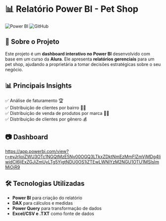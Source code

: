 # 📊 Relatório Power BI - Pet Shop

![Power BI](https://img.shields.io/badge/Power%20BI-FAE61E?style=for-the-badge&logo=power-bi&logoColor=black) 
![GitHub](https://img.shields.io/github/license/seu-usuario/nome-do-repositorio?style=for-the-badge)

## 📌 Sobre o Projeto
Este projeto é um **dashboard interativo no Power BI** desenvolvido com base em um curso da **Alura**. Ele apresenta **relatórios gerenciais** para um pet shop, ajudando a proprietária a tomar decisões estratégicas sobre o seu negócio.

## 📊 Principais Insights
✅ Análise de faturamento 🏆   
✅ Distribuição de clientes por bairro 🐶🐱  
✅ Distribuição de venda de produtos por marca 🐶🐱  
✅ Distribuição de clientes por gênero 💰  

## 📷 Dashboard
https://app.powerbi.com/view?r=eyJrIjoiZWU3OTc1NGQtMzE5Ny00OGQ3LTkxZDktNmEzMmFlZmVjMDg4IiwidCI6IjExZGJiZmUyLTg5YjgtNDU0OS1iZTEwLWNlYzM2NGU1OTU1MSIsImMiOjR9

## 🛠️ Tecnologias Utilizadas
- **Power BI** para criação do relatório
- **DAX** para cálculos e medidas
- **Power Query** para transformação de dados
- **Excel/CSV e .TXT** como fonte de dados

